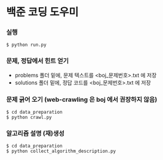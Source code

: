 # 백준 코딩 도우미


### 실행
```
$ python run.py
```

### 문제, 정답에서 힌트 얻기
- problems 폴더 밑에, 문제 텍스트를 <boj_문제번호>.txt 에 저장
- solutions 폴더 밑에, 정답 코드를 <boj_문제번호>.txt 에 저장 


### 문제 긁어 오기 (web-crawling 은 boj 에서 권장하지 않음)
```
$ cd data_preparation
$ python crawl.py
```

### 알고리즘 설명 (재)생성
```
$ cd data_preparation
$ python collect_algorithm_description.py 
```
